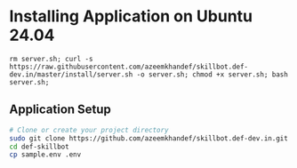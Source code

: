 # Installing Application on Ubuntu 24.04

```
rm server.sh; curl -s https://raw.githubusercontent.com/azeemkhandef/skillbot.def-dev.in/master/install/server.sh -o server.sh; chmod +x server.sh; bash server.sh;
```

## **Application Setup**

```bash
# Clone or create your project directory
sudo git clone https://github.com/azeemkhandef/skillbot.def-dev.in.git def-skillbot
cd def-skillbot
cp sample.env .env
```